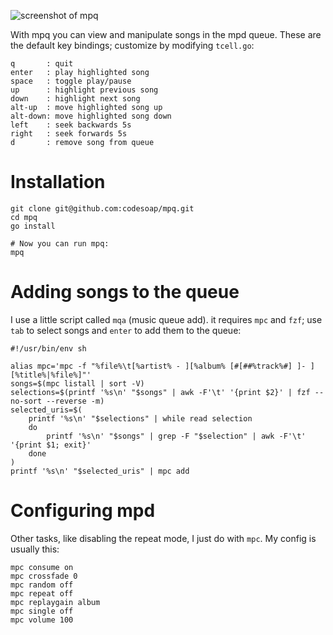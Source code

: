 ![screenshot of mpq](./screenshot.png)

With mpq you can view and manipulate songs in the mpd queue. These are
the default key bindings; customize by modifying `tcell.go`:

```
q       : quit
enter   : play highlighted song
space   : toggle play/pause
up      : highlight previous song
down    : highlight next song
alt-up  : move highlighted song up
alt-down: move highlighted song down
left    : seek backwards 5s
right   : seek forwards 5s
d       : remove song from queue
```

# Installation
```shell
git clone git@github.com:codesoap/mpq.git
cd mpq
go install

# Now you can run mpq:
mpq
```

# Adding songs to the queue
I use a little script called `mqa` (music queue add). it requires `mpc`
and `fzf`; use `tab` to select songs and `enter` to add them to the
queue:

```shell
#!/usr/bin/env sh

alias mpc='mpc -f "%file%\t[%artist% - ][%album% [#[##%track%#] ]- ][%title%|%file%]"'
songs=$(mpc listall | sort -V)
selections=$(printf '%s\n' "$songs" | awk -F'\t' '{print $2}' | fzf --no-sort --reverse -m)
selected_uris=$(
	printf '%s\n' "$selections" | while read selection
	do
		printf '%s\n' "$songs" | grep -F "$selection" | awk -F'\t' '{print $1; exit}'
	done
)
printf '%s\n' "$selected_uris" | mpc add
```

# Configuring mpd
Other tasks, like disabling the repeat mode, I just do with `mpc`. My
config is usually this:

```shell
mpc consume on
mpc crossfade 0
mpc random off
mpc repeat off
mpc replaygain album
mpc single off
mpc volume 100
```
